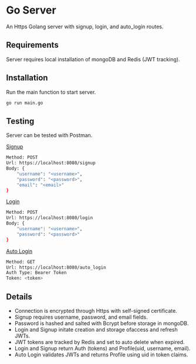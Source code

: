 # Go Server

An Https Golang server with signup, login, and auto_login routes.

## Requirements

Server requires local installation of mongoDB and Redis (JWT tracking).

## Installation

Run the main function to start server.

```bash
go run main.go
```

## Testing

Server can be tested with Postman.

<ins>Signup</ins>
```bash
Method: POST
Url: https://localhost:8080/signup
Body: {
    "username": "<username>",
    "password": "<password>",
    "email": "<email>"
}
```
<ins>Login</ins>
```bash
Method: POST
Url: https://localhost:8080/login
Body: {
    "username": "<username>",
    "password": "<password>"
}
```

<ins>Auto Login</ins>
```bash
Method: GET
Url: https://localhost:8080/auto_login
Auth Type: Bearer Token
Token: <token>
```

## Details

* Connection is encrypted through Https with self-signed certificate.
* Signup requires username, password, and email fields.
* Password is hashed and salted with Bcrypt before storage in mongoDB.
* Login and Signup initate creation and storage ofaccess and refresh JWTs.
* JWT tokens are tracked by Redis and set to auto delete when expired. 
* Login and Signup return Auth (tokens) and Profile(uid, username, email).
* Auto Login validates JWTs and returns Profile using uid in token claims. 